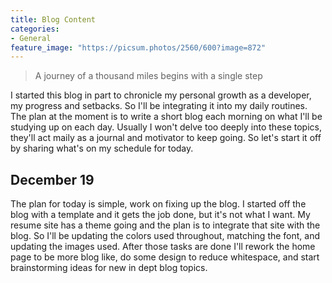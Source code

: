 ```yaml
---
title: Blog Content
categories:
- General
feature_image: "https://picsum.photos/2560/600?image=872"
---
```


> A journey of a thousand miles begins with a single step

I started this blog in part to chronicle my personal growth as a developer, my progress and setbacks. So I'll be integrating it into my daily routines. The plan at the moment is to write a short blog each morning on what I'll be studying up on each day. Usually I won't delve too deeply into these topics, they'll act maily as a journal and motivator to keep going. So let's start it off by sharing what's on my schedule for today.

## December 19 

The plan for today is simple, work on fixing up the blog. I started off the blog with a template and it gets the job done, but it's not what I want. My resume site has a theme going and the plan is to integrate that site with the blog. So I'll be updating the colors used throughout, matching the font, and updating the images used. After those tasks are done I'll rework the home page to be more blog like, do some design to reduce whitespace, and start brainstorming ideas for new in dept blog topics. 